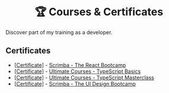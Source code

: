 <h1 align="center">🏆 Courses & Certificates</h1>

Discover part of my training as a developer.

## Certificates

<ul>
    <li>
        <a href="https://scrimba.com/certificate/uv6DQMAz/greact">[Certificate]</a> -
        <a href="https://scrimba.com/learn/react">
            Scrimba - The React Bootcamp
        </a>
    </li>
    <li>
        <a href="https://github.com/madeinchema/certificates/tree/master/certificates/Ultimate%20Courses%20-%20TypeScript%20Basics">[Certificate]</a> -
        <a href="https://ultimatecourses.com/learn/typescript-basics">
            Ultimate Courses - TypeScript Basics
        </a>
    </li>
    <li>
        <a href="https://github.com/madeinchema/certificates/tree/master/certificates/Ultimate%20Courses%20-%20TypeScript%20Masterclass">[Certificate]</a> -
        <a href="https://ultimatecourses.com/learn/typescript-masterclass">
            Ultimate Courses - TypeScript Masterclass
        </a>
    </li>
    <li>
        <a href="https://scrimba.com/certificate/uv6DQMAz/gdesignbootcamp">[Certificate]</a> -
        <a href="https://scrimba.com/learn/designbootcamp">
            Scrimba - The UI Design Bootcamp
        </a>
    </li>
</ul>
